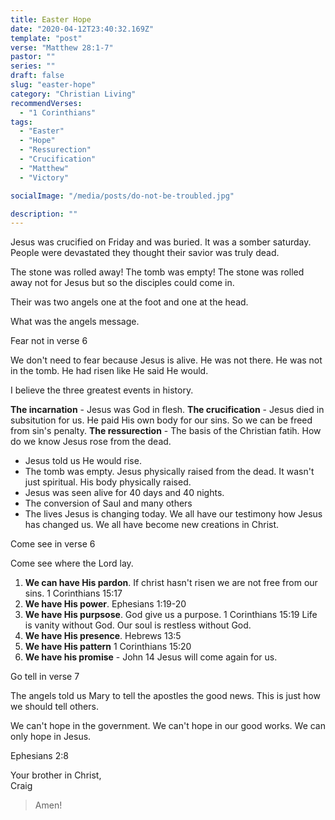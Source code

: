 ```yaml
---
title: Easter Hope
date: "2020-04-12T23:40:32.169Z"
template: "post"
verse: "Matthew 28:1-7"
pastor: ""
series: ""
draft: false
slug: "easter-hope"
category: "Christian Living"
recommendVerses: 
  - "1 Corinthians"
tags:
  - "Easter"
  - "Hope"
  - "Ressurection"
  - "Crucification"
  - "Matthew"
  - "Victory"

socialImage: "/media/posts/do-not-be-troubled.jpg"

description: ""
---
```


Jesus was crucified on Friday and was buried.
It was a somber saturday. People were devastated they thought their savior was truly dead. 

The stone was rolled away! The tomb was empty!
The stone was rolled away not for Jesus but so the disciples could come in. 

Their was two angels one at the foot and one at the head.

What was the angels message. 

Fear not in verse 6

We don't need to fear because Jesus is alive. 
He was not there. He was not in the tomb. He had risen like He said He would. 

I believe the three greatest events in history.

**The incarnation** - Jesus was God in flesh.
**The crucification** - Jesus died in subsitution for us. He paid His own body for our sins. So we can be freed from sin's penalty. 
**The ressurection** - The basis of the Christian fatih. 
How do we know Jesus rose from the dead. 
 - Jesus told us He would rise. 
 - The tomb was empty. Jesus physically raised from the dead. It wasn't just spiritual. His body physically raised. 
 - Jesus was seen alive for 40 days and 40 nights. 
 - The conversion of Saul and many others
 - The lives Jesus is changing today. We all have our testimony how Jesus has changed us. We all have become new creations in Christ. 

Come see in verse 6

Come see where the Lord lay. 

1) **We can have His pardon**. If christ hasn't risen we are not free from our sins. 1 Corinthians 15:17
2) **We have His power**. Ephesians 1:19-20
3) **We have His purpsose**. God give us a purpose. 1 Corinthians 15:19 Life is vanity without God. Our soul is restless without God. 
4) **We have His presence**. Hebrews 13:5
5) **We have His pattern** 1 Corinthians 15:20
6) **We have his promise** - John 14 Jesus will come again for us. 

Go tell in verse 7

The angels told us Mary to tell the apostles the good news.
This is just how we should tell others. 

We can't hope in the government. We can't hope in our good works. We can only hope in Jesus. 

Ephesians 2:8

Your brother in Christ,
<br /> Craig

<blockquote>

Amen!

</blockquote>
 
